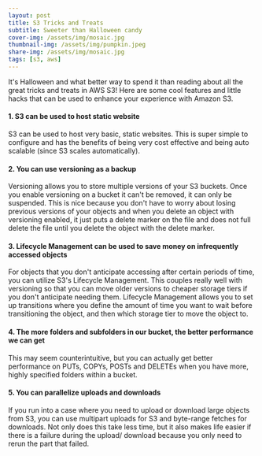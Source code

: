 ```yaml
---
layout: post
title: S3 Tricks and Treats 
subtitle: Sweeter than Halloween candy 
cover-img: /assets/img/mosaic.jpg
thumbnail-img: /assets/img/pumpkin.jpeg
share-img: /assets/img/mosaic.jpg
tags: [s3, aws]
---
```


It's Halloween and what better way to spend it than reading about all the great tricks and treats in AWS S3! Here are some cool features and little hacks that can be used to enhance your experience with Amazon S3.

#### 1. S3 can be used to host static website
S3 can be used to host very basic, static websites. This is super simple to configure and has the benefits of being very cost effective and being auto scalable (since S3 scales automatically).

#### 2. You can use versioning as a backup
Versioning allows you to store multiple versions of your S3 buckets. Once you enable versioning on a bucket it can't be removed, it can only be suspended. This is nice because you don't have to worry about losing previous versions of your objects and when you delete an object with versioning enabled, it just puts a delete marker on the file and does not full delete the file until you delete the object with the delete marker.

#### 3. Lifecycle Management can be used to save money on infrequently accessed objects
For objects that you don't anticipate accessing after certain periods of time, you can utilize S3's Lifecycle Management. This couples really well with versioning so that you can move older versions to cheaper storage tiers if you don't anticipate needing them. Lifecycle Management allows you to set up transitions where you define the amount of time you want to wait before transitioning the object, and then which storage tier to move the object to.

#### 4. The more folders and subfolders in our bucket, the better performance we can get
This may seem counterintuitive, but you can actually get better performance on PUTs, COPYs, POSTs and DELETEs when you have more, highly specified folders within a bucket.

#### 5. You can parallelize uploads and downloads
If you run into a case where you need to upload or download large objects from S3, you can use multipart uploads for S3 and byte-range fetches for downloads. Not only does this take less time, but it also makes life easier if there is a failure during the upload/ download because you only need to rerun the part that failed.
